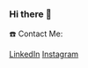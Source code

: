 ### Hi there 👋


☎️ Contact Me:

[LinkedIn](https://www.linkedin.com/in/irene-l%C3%B3pez-8b9992252/)
[Instagram](https://www.instagram.com/irene_lopez_30)

